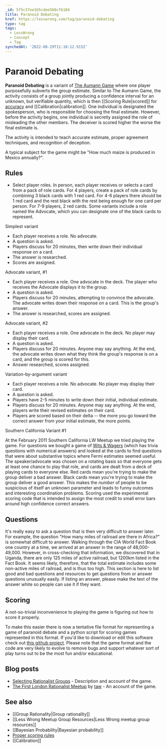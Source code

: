 ```yaml
---
_id: 5f5c37ee1b5cdee568cfb104
title: Paranoid Debating
href: https://lesswrong.com/tag/paranoid-debating
type: tag
tags:
  - LessWrong
  - Concept
  - Tag
synchedAt: '2022-08-29T11:10:12.915Z'
---
```

# Paranoid Debating

**Paranoid Debating** is a variant of [The Aumann Game](https://web.archive.org/web/20090207153155/http://www.acceleratingfuture.com/steven/?p=96) where one player purposefully subverts the group estimate. Similar to The Aumann Game, the activity consists of a group jointly producing a confidence interval for an unknown, but verifiable quantity, which is then [[Scoring Rule|scored]] for [accuracy](https://wiki.lesswrong.com/wiki/accuracy) and [[Calibration|calibration]]. One individual is designated the spokesperson, who is responsible for choosing the final estimate. However, before the activity begins, one individual is secretly assigned the role of misleading the other members. The deceiver is scored higher the worse the final estimate is.

The activity is intended to teach accurate estimate, proper agreement techniques, and recognition of deception.

A typical subject for the game might be "How much maize is produced in Mexico annually?".

## Rules

- Select player roles. In person, each player receives or selects a card from a pack of role cards. For 4 players, create a pack of role cards by combining 3 black cards with 1 red card. For 4-6 players there should be 1 red card and the rest black with the rest being enough for one card per person. For 7-9 players, 2 red cards. Some variants include a role named the Advocate, which you can designate one of the black cards to represent.

Simplest variant

- Each player receives a role. No advocate.
- A question is asked.
- Players discuss for 20 minutes, then write down their individual response on a card.
- The answer is researched.
- Scores are assigned.

Advocate variant, #1

- Each player receives a role. One advocate in the deck. The player who receives the Advocate displays it to the group.
- A question is asked.
- Players discuss for 20 minutes, attempting to convince the advocate. The advocate writes down their response on a card. This is the group's answer.
- The answer is researched, scores are assigned.

Advocate variant, #2

- Each player receives a role. One advocate in the deck. No player may display their card.
- A question is asked.
- Players discuss for 20 minutes. Anyone may say anything. At the end, the advocate writes down what they think the group's response is on a card, and the group is scored for this.
- Answer researched, scores assigned.

Variation-by-argument variant

- Each player receives a role. No advocate. No player may display their card.
- A question is asked.
- Players have 2-5 minutes to write down their initial, individual estimate.
- Players discuss for 20 minutes. Anyone may say anything. At the end, players write their revised estimates on their card.
- Players are scored based on their delta -- the more you go toward the correct answer from your initial estimate, the more points.

Southern California Variant #1

At the February 2011 Southern California LW Meetup we tried playing the game. For questions we bought a game of [Wits & Wagers](http://boardgamegeek.com/boardgame/20100/wits-wagers) (which has trivia questions with numerical answers) and looked at the cards to find questions that were about substantive topics where Fermi estimates seemed useful. The speaker/advocate was chosen on a rotating basis so that everyone gets at least one chance to play that role, and cards are dealt from a deck of playing cards to everyone else. Red cards mean you're trying to make the group deliver a bad answer. Black cards mean you're trying to make the group deliver a good answer. This makes the *number* of people to be suspicious of itself an unknown parameter and leads to funny outcomes and interesting coordination problems. Scoring used the experimental scoring code that is intended to assign the most credit to small error bars around high confidence correct answers.

## Questions

It's really easy to ask a question that is then very difficult to answer later. For example, the question "How many miles of railroad are there in Africa?" is somewhat difficult to answer. Walking through the CIA World Fact Book one country at a time, we arrived at an answer in the range of 48,000-49,000. However, in cross-checking that information, we discovered that in Uganda, there are only 125 miles of active railroad, but 1200km listed in the Fact Book. It seems likely, therefore, that the total estimate includes some non-active miles of railroad, and is thus too high. This section is here to list good and bad questions and resources to get questions from or answer questions unusually easily. If listing an answer, please make the text of the answer white so people can use it if they want.

## Scoring

A not-so-trivial inconvenience to playing the game is figuring out how to score it properly.

To make this easier there is now a tentative file format for representing a game of paranoid debate and a python script for scoring games represented in this format. If you'd like to download or edit this software check out [this github project](https://github.com/JenniferRM/Paradebate). Please note that the game format and the code are very likely to evolve to remove bugs and support whatever sort of play turns out to be the most fun and/or educational.

## Blog posts

- [Selecting Rationalist Groups](http://lesswrong.com/lw/77/selecting_rationalist_groups/) \- Description and account of the game.
- [The First London Rationalist Meetup](http://lesswrong.com/lw/7r/the_first_london_rationalist_meetup/) by [taw](https://wiki.lesswrong.com/wiki/taw) \- An account of the game.

## See also

- [[Group Rationality|Group rationality]]
- [[Less Wrong Meetup Group Resources|Less Wrong meetup group resources]]
- [[Bayesian Probability|Bayesian probability]]
- [Proper scoring rules](https://wiki.lesswrong.com/wiki/Proper_scoring_rules)
- [[Calibration]]